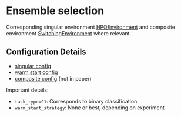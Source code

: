 # Ensemble selection

Corresponding singular environment [HPOEnvironment](../../jaix/env/singular/hpo_env.py) and composite environment [SwitchingEnvironment](../../jaix/env/composite/switching_environment.py) where relevant.

## Configuration Details

* [singular config](./binary.json)
* [warm start config](./binary_warm.json)
* [composite config](./binary_comp.json) (not in paper)

Important details:
* `task_type=C1`: Corresponds to binary classification
* `warm_start_strategy`: None or best, depending on experiment
